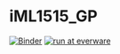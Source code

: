 # iML1515_GP
[![Binder](http://mybinder.org/badge.svg)](http://mybinder.org:/repo/sbrg/iml1515_gp)
[![run at everware](https://img.shields.io/badge/run%20me-@everware-blue.svg?style=flat)](https://everware.rep.school.yandex.net/hub/oauth_login?repourl=https://github.com/SBRG/iML1515_GP)
